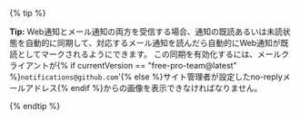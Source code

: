 {% tip %}

**Tip:** Web通知とメール通知の両方を受信する場合、通知の既読あるいは未読状態を自動的に同期して、対応するメール通知を読んだら自動的にWeb通知が既読としてマークされるようにできます。 この同期を有効化するには、メールクライアントが{% if currentVersion == "free-pro-team@latest" %}`notifications@github.com`'{% else %}サイト管理者が設定したno-replyメールアドレス{% endif %}からの画像を表示できなければなりません。

{% endtip %}
